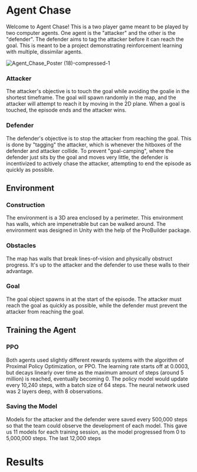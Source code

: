 # Agent Chase

Welcome to Agent Chase! This is a two player game meant to be played by two computer agents. One agent is the "attacker" and the other is the "defender". 
The defender aims to tag the attacker before it can reach the goal. This is meant to be a project demonstrating reinforcement learning with multiple, dissimilar agents.

![Agent_Chase_Poster (18)-compressed-1](https://user-images.githubusercontent.com/43019257/235407717-a676a935-fc65-4ef1-a492-645d132f67c6.png)


### Attacker
The attacker's objective is to touch the goal while avoiding the goalie in the shortest timeframe. The goal will spawn randomly in the map, and the attacker will attempt to reach it by moving in the 2D plane. When a goal is touched, the episode ends and the attacker wins.

### Defender
The defender's objective is to stop the attacker from reaching the goal. This is done by "tagging" the attacker, which is whenever the hitboxes of the defender and attacker collide. To prevent "goal-camping", where the defender just sits by the goal and moves very little, the defender is incentivized to actively chase the attacker, attempting to end the episode as quickly as possible.



## Environment

### Construction
The environment is a 3D area enclosed by a perimeter. This environment has walls, which are impenetrable but can be walked around. The environment was designed in Unity with the help of the ProBuilder package.

### Obstacles
The map has walls that break lines-of-vision and physically obstruct progress. It's up to the attacker and the defender to use these walls to their advantage.

### Goal
The goal object spawns in at the start of the episode. The attacker must reach the goal as quickly as possible, while the defender must prevent the attacker from reaching the goal.

## Training the Agent

### PPO
Both agents used slightly different rewards systems with the algorithm of Proximal Policy Optimization, or PPO. The learning rate starts off at 0.0003, but decays linearly over time as the maximum amount of steps (around 5 million) is reached, eventually becoming 0. The policy model would update every 10,240 steps, with a batch size of 64 steps. The neural network used was 2 layers deep, with 8 observations.

### Saving the Model
Models for the attacker and the defender were saved every 500,000 steps so that the team could observe the development of each model. This gave us 11 models for each training session, as the model progressed from 0 to 5,000,000 steps. The last 12,000 steps 
# Results


